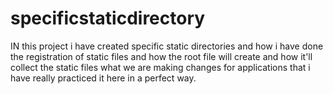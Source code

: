 # specificstaticdirectory
IN this project i have created specific static directories and how i have done the registration of static files and how the root file will create and
how it'll collect the static files what we are making changes for applications that i have really practiced it here in a perfect way.
